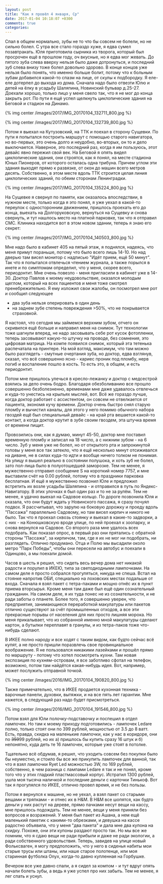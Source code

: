 ```yaml
---
layout: post
title: "Как я провёл 4 января, Ср"
date: 2017-01-04 10:18:07 +0300
comments: true
categories: 
---
```

Спал в общем нормально, зубы не то что бы совсем не болели, но не сильно болел. С утра все стало гораздо хуже, я едва сумел позавтракать. Юля приготовила сырника из творога, который был просрочен ещё в прошлом году, оч вкусные, но я едва мог жевать. До пятого зуба слева вверху нельзя было даже дотронуться, и последний зуб слева внизу тоже болел довольно здорово. В конце концов уже нельзя было понять, что именно больше болит, потому что к больным зубам добавился какой-то спазм на лице, от скулы к подбородку. Я еле-еле дотерпел до выхода из дома. Сначала надо было отвезти Юлю и детей на ёлку в усадьбу Шаляпина, Новинский бульвар д.25-27. Доехали хорошо, только лицо у меня свело так, что я не мог до конца закрыть рот. По пути я ещё успел щелкнуть циклопические здания на Беговой и стадион на Динамо.

{% img center /images/2017/IMG_20170104_132711_800.jpg %}

{% img center /images/2017/IMG_20170104_132739_800.jpg %}

Потом я выехал на Кутузовский, на ТТК и поехал в сторону Сущевки. По пути я попытался построить маршрут с помощью старого навигатора, но во-первых, это очень долго и неудобно, во-вторых, он то и дело выключается. Наверное, это последний раз, когда я им пользуюсь, этот девайс явно пережил свой век. На Беговой я опять видел циклопические здания, они строятся, как я понял, на месте стадиона Юных Пионеров, от которого осталась одна трибуна. Причем углом эти здания выходят прямо к развязке, от окон до машин всего метров десять. Собственно, в этом месте вдоль ТТК строится целая линия циклопических зданий, по обеим сторонам Ленинградки.

{% img center /images/2017/IMG_20170104_135224_800.jpg %}

На Сущевке я свернул по памяти, как оказалось впоследствии, в нужном месте, только когда я это понял, я уже уехал в какой-то переулок с односторонним движением, пришлось проехать его до конца, выехать на Долгоруковскую, вернуться на Сущевку и снова свернуть, и тут нашлось место на платной парковке, так что я отправил СМС. Клиника находится вот в этом новом здании, теперь я знаю его секрет:

{% img center /images/2017/IMG_20170104_140503_800.jpg %}

Мне надо было в кабинет 405 на пятый этаж, я поднялся, надеясь, что меня примут пораньше, потому что было всего лишь 14-10. Но над дверью там висел монитор с надписью "Идёт прием, ещё 50 минут". Так что я попытался отвлечься чтением журнала, а также порылся в инете и по симптомам определил, что у меня, скорее всего, периодонтит. Мне очень повезло - меня пригласили в кабинет уже в 14-30. Доктор Павлов к моему неудовольствие, оказался молодым щеглом, который на всех пациентов и меня тоже смотрел пренебрежительно. Я ему изложил свои жалобы, он посмотрел мне рот и сообщил следующее

- два зуба нельзя оперировать в один день
- на заднем зубе степень повреждения >50%, что не покрывается страховкой.

Я настоял, что сегодня мы займемся верхним зубом, отчего он скривился ещё больше и направил меня на снимок. Тут технологии тоже шагнули вперед, не надо засовывать себе рот кусок фотопленки, теперь засовывают какую-то штучку на проводе, без сомнения, это цифровая матрица. На компе появился снимок, который эта тетенька распечатала на принтере. На мой взгляд, максимум, что там можно было разглядеть - смутные очертания зуба, но доктор, едва взглянув, сказал, что всё совершенно ясно - кариес проник под пломбу, нерв погиб и воспаление пошло в кость. То есть это, в общем, и есть периодонтит.  

Потом мне пришлось улечься в кресло-лежанку и доктор с медсестрой взялись за дело очень бодро. Благодаря обезболиванию все прошло совершенно безболезненно, временами мне даже удавалось отвлечься и куда-то унестись на крыльях мыслей, вот. Всё же гораздо лучше, когда доктор работает с ассистентом, он совсем не отвелкается от пациента, экономя кучу времени. Доктор очень быстро снял старую пломбу и вычистил каналы, для этого у него помимо обычного набора гвоздей ещё был специальный девайс - на край рта вешается какой-то контакт, а когда доктор крутит в зубе своим гвоздем, эта штучка время от времени пищит.

Провозились они, как я думаю, минут 45-50, доктор мне поставил временную пломбу и записал на 18 число, а с нижним зубом - на 6 число. Зуб у меня уже не болел, но от открытого рта и запрокинутой головы у меня все так затекло, что я ещё несколько минут отсиживался на диване, не в силах куда-то идти и вообще ничего толком не понимая. На улицу я вышел реально в состоянии полушока, и хоть зуб не болел, зато пол-лица было в полуотошедшей заморозке. Тем не менее, я мужественно отправил сообщение S на короткий номер 7757, и мне выставили счёт на 0.00 рублей, потому что в праздники парковка бесплатная. И ещё я мужественно позвонил Юле и предложил встретить их возле усадьбы Шаляпина - и отправился в путь по Яндекс-Навигатору. В этих улочках я был один раз и то не за рулём. Тем не менее, я удачно выехал на Садовое кольцо. По дороге позвонила Юля и сказала, что они будут ждать у Новинского пассажа, я сразу почуял подвох. Я рассчитывал, что зарулю на боковую дорожку и проеду вдоль "Пассажа" параллельно Садовому, но там висел кирпич и никого не было. Так что я проехал сквозь стоянку и выехал в какие-то задворки, а с них - на Конюшковскую вроде улице, по ней проехал к зоопарку, и снова вернулся на Садовое. Со второго раза мне удалось всех подобрать. Как показал опрос, в первый раз они прятались с обратной стороны "Пассажа", за кирпичом, там, где я их не мог ни подобрать, ни разглядеть. Отлично продумано. Отца и Полю мы высадили около метро "Парк Победы", чтобы они пересели на автобус и поехали в Одинцово, а мы поехали домой. 

Часов в шесть я решил, что сидеть весь вечер дома нет никакой радости и порулил в ИКЕЮ, типа за светодиодными лампочками. На самом деле я просто собрался прогуляться, никуда не спеша. Встал на стоянке напротив ОБИ, специально на лоховских местах подальше от входа. Сначала я взял пакет с тетра-паками и мощно отнёс их в пункт приема вторсырья. Кроме меня там даже был ещё один сознательный гражданин. На самом деле, я их туда понес не из сознательности, и не ради заботы о планете. Более того, я совершенно уверен, что предприятия, занимающиеся переработкой макулатуры или пакетов отлично существуют за счёт промышленных отходов, а все эти прекрасные порывы от населения для них просто лишняя морока. Но меня прикалывает, что из собранной именно мной макулатуры сделают картон, а бутылки переплавят в гранулы, и из тетра-паков тоже что-нибудь сделают.

В ИКЕЕ полно народу и все ходят с таким видом, как будто сейчас всё купят, а не просто пришли поразвлечь свое провинциальное воображение. Я не пользовался никакими лазейками и прошёл прямо по маршруту - потому что хотел посмотреть кухни. Там новая экспозиция по кухням-островам, я все заботливо сфотал на телефон, возможно, потом там найдётся какая-нибудь идея. Вот, например, может послужить отправной точкой.

{% img center /images/2016/IMG_20170104_190820_800.jpg %}

Также примечательно, что в ИКЕЕ продается кухонная техника - варочные панели, духовки, вытяжки, и на все пять лет гарантии. Мне кажется, в следующий раз надо будет присмотреться. 

{% img center /images/2016/IMG_20170104_191546_800.jpg %}

Потом взял для Юли полочку-подставочку и поспешил в отдел лампочек. Но там к моему приходу подготовились - лампочек Ledare полно, только стоят они по 399 рублей, мощностью от 3.5 до 8 ватт. Есть, правда, скидка на маленькие лампочки, как у нас в коридоре, они по ~~359~~99 рублей, но их а) пришлось бы купить сразу 16 штук и б) непонятно, куда деть те 16 лампочек, которые уже стоят в потолке.

Тщательно всё обдумав, я решил, что уходить совсем без покупки было бы неуместно, и стоило бы все же прикупить лампочек для ванной, так что я взял лампочки Ryet Led можностью 3W, по 169 рублей, собственно, в чем разница с лампами Ledare я так и не понял, кроме того что у этих гладкий пластмассовый корпус. Истратил 1300 рублей, ушла моя тысяча наличкой и последние деньги с карточки Тинькоф. Вот так я прогулялся по ИКЕЕ, отлично провел время, и не без пользы.

Потом я вернулся к машине, но не уехал, а взял пакет со старыми вещами и тряпками - и отнес их в H&M. В H&M все шопятся, как будто деньги у них растут на дереве, прямо пачками несут вещи на кассу, мне пришлось подождать. Тем не менее, вещи у меня приняли без вопросов и возражений. У меня был пакет из Ашана, а нем ещё маленький пакетик с какими-то обрезками, и девушка на кассе радостно объявила, что у меня "два пакета" и дала мне два купона на скидку. Похоже, они эти купоны раздают просто так. Но мы все же помним, что я сдаю вещи не ради прибыли и даже не ради экологии, а ради собственного удовольствия. Теперь, завидев на улице новый Фольксваген, я могу предположить, что у него в сиденья набиты мои старые трусы или штаны, или наше старое полотенце, или моя старинная футболка Onyx, когда-то давно купленная на Горбушке. 

Вечером все уже давно спали, а я сидел за компом - и тут вдруг опять начали болеть зубы, а ведь я уже успел про них забыть. Тем не менее, я лег спать и уснул.